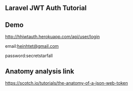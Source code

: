 ## Laravel JWT Auth Tutorial

## Demo
http://hhjwtauth.herokuapp.com/api/user/login

email:heinhtet@gmail.com

password:secretstarfall

## Anatomy analysis link
https://scotch.io/tutorials/the-anatomy-of-a-json-web-token
